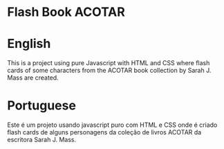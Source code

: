 # Flash Book ACOTAR

# English 
This is a project using pure Javascript with HTML and CSS where flash cards of some characters from the ACOTAR book collection by Sarah J. Mass are created.

# Portuguese
Este é um projeto usando javascript puro com HTML e CSS onde é criado flash cards de alguns personagens da coleção de livros ACOTAR da escritora Sarah J. Mass.
